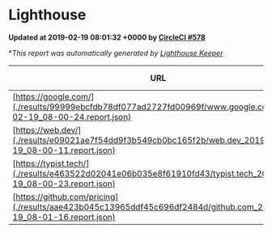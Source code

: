 
# Lighthouse

**Updated at 2019-02-19 08:01:32 +0000 by [CircleCI #578](https://circleci.com/gh/ItinerisLtd/lighthouse-keeper-example/578)**

**This report was automatically generated by [Lighthouse Keeper](https://github.com/itinerisltd/lighthouse-keeper)*

| URL | Performance | Accessibility | Best Practices | SEO | PWA | Updated At |
| --- | --- | --- | --- | --- | --- | --- |
| [https://google.com/](./results/99999ebcfdb78df077ad2727fd00969f/www.google.com_2019-02-19_08-00-24.report.json) | 0.96 | 0.71 | 0.93 | 0.8 | 0.58 | 2019-02-19T08:00:24.019Z |
| [https://web.dev/](./results/e09021ae7f54dd9f3b549cb0bc165f2b/web.dev_2019-02-19_08-00-11.report.json) | 0.92 | 0.93 | 1 | 0.91 | 1 | 2019-02-19T08:00:11.432Z |
| [https://typist.tech/](./results/e463522d02041e06b035e8f61910fd43/typist.tech_2019-02-19_08-00-23.report.json) | 1 |  |  |  |  | 2019-02-19T08:00:23.406Z |
| [https://github.com/pricing](./results/aae423b045c13965ddf45c696df2484d/github.com_2019-02-19_08-01-16.report.json) | 0.66 | 0.89 | 0.93 | 0.9 | 0.58 | 2019-02-19T08:01:16.871Z |
